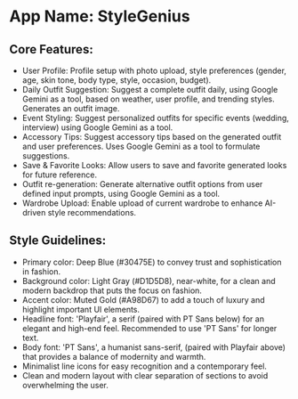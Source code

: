 # **App Name**: StyleGenius

## Core Features:

- User Profile: Profile setup with photo upload, style preferences (gender, age, skin tone, body type, style, occasion, budget).
- Daily Outfit Suggestion: Suggest a complete outfit daily, using Google Gemini as a tool, based on weather, user profile, and trending styles. Generates an outfit image.
- Event Styling: Suggest personalized outfits for specific events (wedding, interview) using Google Gemini as a tool.
- Accessory Tips: Suggest accessory tips based on the generated outfit and user preferences. Uses Google Gemini as a tool to formulate suggestions.
- Save & Favorite Looks: Allow users to save and favorite generated looks for future reference.
- Outfit re-generation: Generate alternative outfit options from user defined input prompts, using Google Gemini as a tool.
- Wardrobe Upload: Enable upload of current wardrobe to enhance AI-driven style recommendations.

## Style Guidelines:

- Primary color: Deep Blue (#30475E) to convey trust and sophistication in fashion.
- Background color: Light Gray (#D1D5D8), near-white, for a clean and modern backdrop that puts the focus on fashion.
- Accent color: Muted Gold (#A98D67) to add a touch of luxury and highlight important UI elements.
- Headline font: 'Playfair', a serif (paired with PT Sans below) for an elegant and high-end feel. Recommended to use 'PT Sans' for longer text.
- Body font: 'PT Sans', a humanist sans-serif, (paired with Playfair above) that provides a balance of modernity and warmth. 
- Minimalist line icons for easy recognition and a contemporary feel.
- Clean and modern layout with clear separation of sections to avoid overwhelming the user.